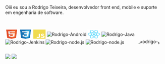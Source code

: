  Oiii eu sou a Rodrigo Teixeira, desenvolvedor front end, mobile e suporte em engenharia de software.
##
<div style="display: inline_block"><br>
  
   <img align="center" alt="Rodrigo-HTML" height="30" width="40" src="https://raw.githubusercontent.com/devicons/devicon/master/icons/html5/html5-original.svg"/>
  <img align="center" alt="Rodrigo-CSS" height="30" width="40" src="https://raw.githubusercontent.com/devicons/devicon/master/icons/css3/css3-original.svg">
  <img align="center" alt="Rodrigo-Js" height="30" width="40" src="https://raw.githubusercontent.com/devicons/devicon/master/icons/javascript/javascript-plain.svg">
 <img align="center" alt="Rodrigo-Android" height="30" width="40"
src="https://cdn.jsdelivr.net/gh/devicons/devicon/icons/android/android-original.svg" />
  <img align="center" alt="Rodrigo-React" height="30" width="40" src="https://raw.githubusercontent.com/devicons/devicon/master/icons/react/react-original.svg">
 <img align="center" alt="Rodrigo-Java" height="30" width="40"           src="https://cdn.jsdelivr.net/gh/devicons/devicon/icons/docker/docker-plain-wordmark.svg" />
  <img align="center" alt="Rodrigo-Jenkins" height="30" width="40"  src="https://cdn.jsdelivr.net/gh/devicons/devicon/icons/jenkins/jenkins-original.svg" />
  <img align="center" alt="Rodrigo-node.js" height="30" width="40"      src="https://cdn.jsdelivr.net/gh/devicons/devicon/icons/nodejs/nodejs-original.svg" />
  <img align="center" alt="Rodrigo-node.js" height="30" width="40"   
  src="https://cdn.jsdelivr.net/gh/devicons/devicon/icons/java/java-original.svg" />
  <img align="right" alt="Rodrigo-pic" height="150" style="border-radius:50px;" src="https://www.linkedin.com/feed/update/urn:li:activity:7020578849952251904/">
</div>

  ##
 
<div> 

  <a href = "https://mail.google.com/mail/u/0/?tab=rm#inbox"><img src="https://img.shields.io/badge/-Gmail-%23333?style=for-the-badge&logo=gmail&logoColor=white" target="_blank"></a>
  <a href="" target="_blank"><img src="https://img.shields.io/badge/-LinkedIn-%230077B5?style=for-the-badge&logo=linkedin&logoColor=white" target="_blank"></a> 
  
  
</div>
